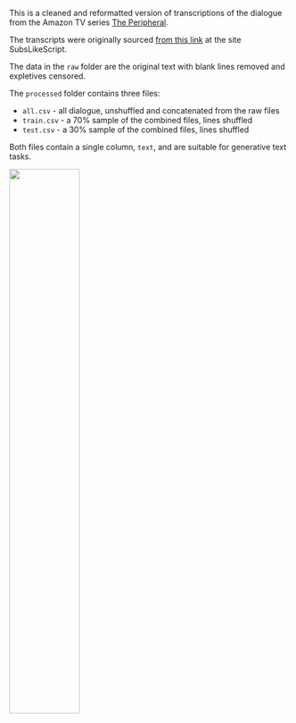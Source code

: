 This is a cleaned and reformatted version of transcriptions of the dialogue from the Amazon TV series [The Peripheral](https://www.imdb.com/title/tt8291284/).

The transcripts were originally sourced [from this link](https://subslikescript.com/series/The_Peripheral-8291284) at the site SubsLikeScript.

The data in the `raw` folder are the original text with blank lines removed and expletives censored.  

The `processed` folder contains three files:
- `all.csv` - all dialogue, unshuffled and concatenated from the raw files
- `train.csv` - a 70% sample of the combined files, lines shuffled
- `test.csv` - a 30% sample of the combined files, lines shuffled

Both files contain a single column, `text`, and are suitable for generative text tasks.

<img src="https://m.media-amazon.com/images/M/MV5BZTVjMGIxMDAtNTk0ZS00NWI4LTg4MDctODg0MzRkN2JiYWFiXkEyXkFqcGdeQWFybm8@._V1_.jpg" width="50%"/>
